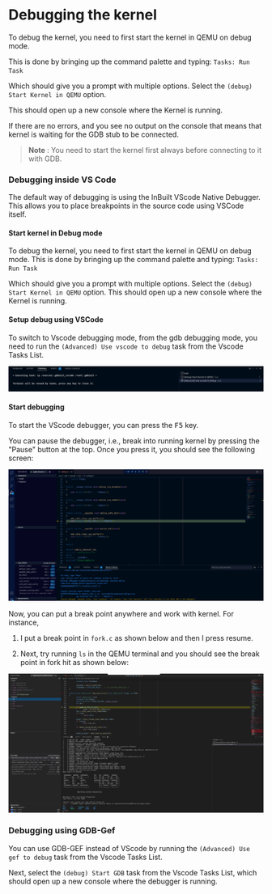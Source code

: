 # Debugging the kernel

To debug the kernel, you need to first start the kernel in QEMU on debug mode. 

This is done by bringing up the command palette and typing: ``` Tasks: Run Task ```

Which should give you a prompt with multiple options. Select the `(debug) Start Kernel in QEMU` option. 

This should open up a new console where the Kernel is running.

If there are no errors, and you see no output on the console that means that kernel is waiting for the GDB stub to be connected.

> **Note** : You need to start the kernel first always before connecting to it with GDB. 

### Debugging inside VS Code

The default way of debugging is using the InBuilt VScode Native Debugger. This allows you to place breakpoints in the source code using VSCode itself.

#### Start kernel in Debug mode

To debug the kernel, you need to first start the kernel in QEMU on debug mode. This is done by bringing up the command palette and typing: ``` Tasks: Run Task ```

Which should give you a prompt with multiple options. Select the `(debug) Start Kernel in QEMU` option. This should open up a new console where the Kernel is running.

#### Setup debug using VSCode

To switch to Vscode debugging mode, from the gdb debugging mode, you need to run the ```(Advanced) Use vscode to debug``` task from the Vscode Tasks List.

![vscodesetup](../images/DebugVSCode.png)

#### Start debugging

To start the VScode debugger, you can press the <kbd>F5</kbd> key.

You can pause the debugger, i.e., break into running kernel by pressing the "Pause" button at the top. Once you press it, you should see the following screen:

![vscodedebug](../images/VSCodePause.png)

Now, you can put a break point anywhere and work with kernel. For instance, 
1) I put a break point in `fork.c` as shown below and then I press resume.

2) Next, try running `ls` in the QEMU terminal and you should see the break point in fork hit as shown below:

![DebugFork](../images/DebugFork.png)


### Debugging using GDB-Gef

You can use GDB-GEF instead of VScode by running the ```(Advanced) Use gef to debug``` task from the Vscode Tasks List.

Next, select the ```(debug) Start GDB``` task from the Vscode Tasks List, which should open up a new console where the debugger is running.
